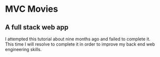 # MVC Movies
## A full stack web app

I attempted this tutorial about nine months ago and failed to complete it. This time I will resolve to complete it in 
order to improve my back end web engineering skills.
